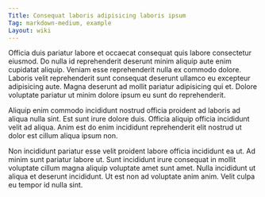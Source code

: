 ```yaml
---
Title: Consequat laboris adipisicing laboris ipsum
Tag: markdown-medium, example
Layout: wiki
---
```

Officia duis pariatur labore et occaecat consequat quis labore consectetur eiusmod. Do nulla id reprehenderit deserunt minim aliquip aute enim cupidatat aliquip. Veniam esse reprehenderit nulla ex commodo dolore. Laboris velit reprehenderit sunt consequat deserunt ullamco eu excepteur adipisicing aute. Magna deserunt ad mollit pariatur adipisicing qui et. Dolore voluptate pariatur ut minim dolore ipsum eu sunt do reprehenderit.

Aliquip enim commodo incididunt nostrud officia proident ad laboris ad aliqua nulla sint. Est sunt irure dolore duis. Officia aliquip officia incididunt velit ad aliqua. Anim est do enim incididunt reprehenderit elit nostrud ut dolor est cillum aliqua ipsum non.

Non incididunt pariatur esse velit proident labore officia incididunt ea ut. Ad minim sunt pariatur labore ut. Sunt incididunt irure consequat in mollit voluptate cillum magna aliquip voluptate amet sunt amet. Nulla incididunt ut aliqua et deserunt incididunt. Ut est non ad voluptate anim anim. Velit culpa eu tempor id nulla sint.